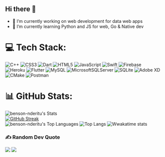 ## Hi there 👋
- 🔭 I’m currently working on web development for data web apps
- 🌱 I’m currently learning Python and JS for web, Go & Native dev

# 💻 Tech Stack:
  ![C++](https://img.shields.io/badge/c++-%2300599C.svg?style=plastic&logo=c%2B%2B&logoColor=white) ![CSS3](https://img.shields.io/badge/css3-%231572B6.svg?style=plastic&logo=css3&logoColor=white) ![Dart](https://img.shields.io/badge/dart-%230175C2.svg?style=plastic&logo=dart&logoColor=white) ![HTML5](https://img.shields.io/badge/html5-%23E34F26.svg?style=plastic&logo=html5&logoColor=white) ![JavaScript](https://img.shields.io/badge/javascript-%23323330.svg?style=plastic&logo=javascript&logoColor=%23F7DF1E)   ![Swift](https://img.shields.io/badge/swift-F54A2A?style=plastic&logo=swift&logoColor=white) ![Firebase](https://img.shields.io/badge/firebase-%23039BE5.svg?style=plastic&logo=firebase) ![Heroku](https://img.shields.io/badge/heroku-%23430098.svg?style=plastic&logo=heroku&logoColor=white)  ![Flutter](https://img.shields.io/badge/Flutter-%2302569B.svg?style=plastic&logo=Flutter&logoColor=white) ![MySQL](https://img.shields.io/badge/mysql-%2300f.svg?style=plastic&logo=mysql&logoColor=white) ![MicrosoftSQLServer](https://img.shields.io/badge/Microsoft%20SQL%20Sever-CC2927?style=plastic&logo=microsoft%20sql%20server&logoColor=white) ![SQLite](https://img.shields.io/badge/sqlite-%2307405e.svg?style=plastic&logo=sqlite&logoColor=white) ![Adobe XD](https://img.shields.io/badge/Adobe%20XD-470137?style=plastic&logo=Adobe%20XD&logoColor=#FF61F6) ![CMake](https://img.shields.io/badge/CMake-%23008FBA.svg?style=plastic&logo=cmake&logoColor=white)  ![Postman](https://img.shields.io/badge/Postman-FF6C37?style=plastic&logo=postman&logoColor=white)
# 📊 GitHub Stats:
![benson-nderitu's Stats](https://github-readme-stats.vercel.app/api?username=benson-nderitu&theme=vue&show_icons=true&hide_border=true&count_private=true)<br/>
[![GitHub Streak](https://streak-stats.demolab.com?user=benson-nderitu&theme=vue)](https://git.io/streak-stats)<br/>
![benson-nderitu's Top Languages](https://github-readme-stats.vercel.app/api/top-langs/?username=benson-nderitu&theme=vue&show_icons=true&hide_border=false&layout=compact)
![Top Langs](https://github-readme-stats.vercel.app/api/top-langs/?username=benson-nderitu&layout=donut-vertical)
![Wwakatime stats](https://github-readme-stats-taupe-two.vercel.app/api/wakatime?username=benson-nderitu&hide_title=true&hide_border=true&langs_count=5&bg_color=00000000&text_color=777)

### ✍️ Random Dev Quote
![](https://quotes-github-readme.vercel.app/api?type=horizontal&theme=tokyonight)
[![](https://visitcount.itsvg.in/api?id=alihassan143&icon=0&color=0)](https://visitcount.itsvg.in)
